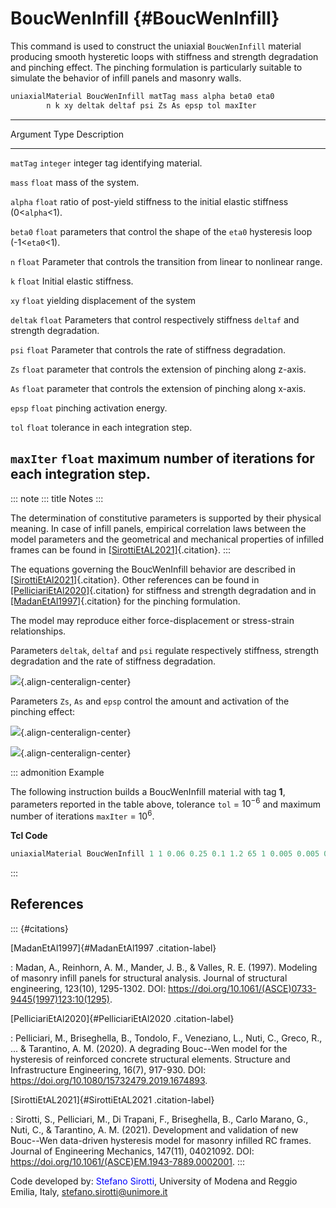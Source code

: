 # BoucWenInfill {#BoucWenInfill}

This command is used to construct the uniaxial `BoucWenInfill` material
producing smooth hysteretic loops with stiffness and strength
degradation and pinching effect. The pinching formulation is
particularly suitable to simulate the behavior of infill panels and
masonry walls.

```tcl
uniaxialMaterial BoucWenInfill matTag mass alpha beta0 eta0
        n k xy deltak deltaf psi Zs As epsp tol maxIter
```

  -----------------------------------------------------------------------
  Argument    Type        Description
  ----------- ----------- -----------------------------------------------
  `matTag`    `integer`   integer tag identifying material.

  `mass`      `float`     mass of the system.

  `alpha`     `float`     ratio of post-yield stiffness to the initial
                          elastic stiffness (0\<`alpha`\<1).

  `beta0`     `float`     parameters that control the shape of the
  `eta0`                  hysteresis loop (-1\<`eta0`\<1).

  `n`         `float`     Parameter that controls the transition from
                          linear to nonlinear range.

  `k`         `float`     Initial elastic stiffness.

  `xy`        `float`     yielding displacement of the system

  `deltak`    `float`     Parameters that control respectively stiffness
  `deltaf`                and strength degradation.

  `psi`       `float`     Parameter that controls the rate of stiffness
                          degradation.

  `Zs`        `float`     parameter that controls the extension of
                          pinching along z-axis.

  `As`        `float`     parameter that controls the extension of
                          pinching along x-axis.

  `epsp`      `float`     pinching activation energy.

  `tol`       `float`     tolerance in each integration step.

  `maxIter`   `float`     maximum number of iterations for each
                          integration step.
  -----------------------------------------------------------------------

::: note
::: title
Notes
:::

The determination of constitutive parameters is supported by their
physical meaning. In case of infill panels, empirical correlation laws
between the model parameters and the geometrical and mechanical
properties of infilled frames can be found in
[\[SirottiEtAL2021\]](#SirottiEtAL2021){.citation}.
:::

The equations governing the BoucWenInfill behavior are described in
[\[SirottiEtAl2021\]](#SirottiEtAL2021){.citation}. Other references can
be found in [\[PelliciariEtAl2020\]](#PelliciariEtAl2020){.citation} for
stiffness and strength degradation and in
[\[MadanEtAl1997\]](#MadanEtAl1997){.citation} for the pinching
formulation.

The model may reproduce either force-displacement or stress-strain
relationships.

Parameters `deltak`, `deltaf` and `psi` regulate respectively stiffness,
strength degradation and the rate of stiffness degradation.

![](/OpenSeesRT/contrib/static/BoucWenInfill1.png){.align-centeralign-center}

Parameters `Zs`, `As` and `epsp` control the amount and activation of
the pinching effect:

![](/OpenSeesRT/contrib/static/BoucWenInfill2.png){.align-centeralign-center}

![](/OpenSeesRT/contrib/static/BoucWenInfill3.png){.align-centeralign-center}

::: admonition
Example

The following instruction builds a BoucWenInfill material with tag
**1**, parameters reported in the table above, tolerance `tol` =
$10^{-6}$ and maximum number of iterations `maxIter` = $10^{6}$.

**Tcl Code**

``` tcl
uniaxialMaterial BoucWenInfill 1 1 0.06 0.25 0.1 1.2 65 1 0.005 0.005 0.001 0.01 5 10000 10e-6 10e6
```
:::

## References

::: {#citations}

[MadanEtAl1997]{#MadanEtAl1997 .citation-label}

:   Madan, A., Reinhorn, A. M., Mander, J. B., & Valles, R. E. (1997).
    Modeling of masonry infill panels for structural analysis. Journal
    of structural engineering, 123(10), 1295-1302. DOI:
    <https://doi.org/10.1061/(ASCE)0733-9445(1997)123:10(1295)>.

[PelliciariEtAl2020]{#PelliciariEtAl2020 .citation-label}

:   Pelliciari, M., Briseghella, B., Tondolo, F., Veneziano, L., Nuti,
    C., Greco, R., \... & Tarantino, A. M. (2020). A degrading Bouc--Wen
    model for the hysteresis of reinforced concrete structural elements.
    Structure and Infrastructure Engineering, 16(7), 917-930. DOI:
    <https://doi.org/10.1080/15732479.2019.1674893>.

[SirottiEtAL2021]{#SirottiEtAL2021 .citation-label}

:   Sirotti, S., Pelliciari, M., Di Trapani, F., Briseghella, B., Carlo
    Marano, G., Nuti, C., & Tarantino, A. M. (2021). Development and
    validation of new Bouc--Wen data-driven hysteresis model for masonry
    infilled RC frames. Journal of Engineering Mechanics,
    147(11), 04021092. DOI:
    <https://doi.org/10.1061/(ASCE)EM.1943-7889.0002001>.
:::

Code developed by: <span style="color:blue">Stefano Sirotti</span>, University of Modena and Reggio
Emilia, Italy, <stefano.sirotti@unimore.it>


